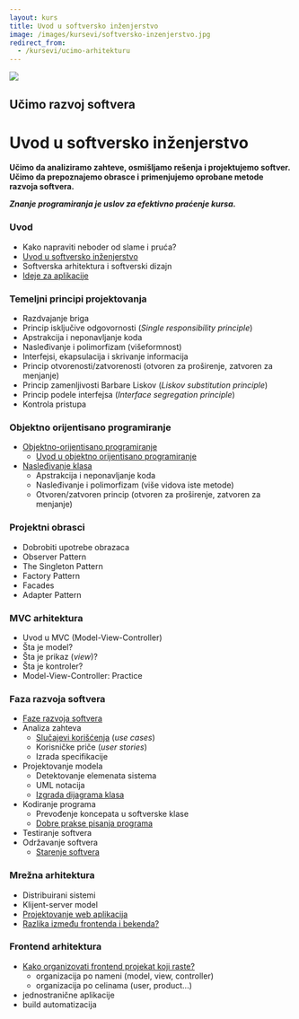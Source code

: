 ```yaml
---
layout: kurs
title: Uvod u softversko inženjerstvo
image: /images/kursevi/softversko-inzenjerstvo.jpg
redirect_from:
  - /kursevi/ucimo-arhitekturu
---
```


![]({{page.image}})

## Učimo razvoj softvera <!-- Učimo arhitekturu i projektovanje -->
# Uvod u softversko inženjerstvo

**Učimo da analiziramo zahteve, osmišljamo rešenja i projektujemo softver. Učimo da prepoznajemo obrasce i primenjujemo oprobane metode razvoja softvera.**

***Znanje programiranja je uslov za efektivno praćenje kursa.***

### Uvod

- Kako napraviti neboder od slame i pruća?
- [Uvod u softversko inženjerstvo](https://www.slideshare.net/DamjanPavlica/uvod-u-softversko-inenjerstvo)
- Softverska arhitektura i softverski dizajn
- [Ideje za aplikacije](/ideje-za-aplikacije)

### Temeljni principi projektovanja

- Razdvajanje briga
- Princip isključive odgovornosti (*Single responsibility principle*)
- Apstrakcija i neponavljanje koda
- Nasleđivanje i polimorfizam (višeformnost)
- Interfejsi, ekapsulacija i skrivanje informacija
- Princip otvorenosti/zatvorenosti (otvoren za proširenje, zatvoren za menjanje)
- Princip zamenljivosti Barbare Liskov (*Liskov substitution principle*)
- Princip podele interfejsa (*Interface segregation principle*)
- Kontrola pristupa

### Objektno orijentisano programiranje

- [Objektno-orijentisano programiranje](/objektno-orijentisano-programiranje)
  - [Uvod u objektno orijentisano programiranje](https://www.slideshare.net/DamjanPavlica/uvod-u-objektno-orijentisano-programiranje-i-c)
- [Nasleđivanje klasa](/nasledjivanje-klasa)
  - Apstrakcija i neponavljanje koda
  - Nasleđivanje i polimorfizam (više vidova iste metode)
  - Otvoren/zatvoren princip (otvoren za proširenje, zatvoren za menjanje)

### Projektni obrasci

- Dobrobiti upotrebe obrazaca
- Observer Pattern
- The Singleton Pattern
- Factory Pattern
- Facades
- Adapter Pattern

### MVC arhitektura

- Uvod u MVC (Model-View-Controller)
- Šta je model?
- Šta je prikaz (*view*)?
- Šta je kontroler?
- Model-View-Controller: Practice

### Faza razvoja softvera

- [Faze razvoja softvera](/faze-razvoja-programa)
- Analiza zahteva
  - [Slučajevi korišćenja](/slucaj-koriscenja) (*use cases*)
  - Korisničke priče (*user stories*)
  - Izrada specifikacije
- Projektovanje modela
  - Detektovanje elemenata sistema
  - UML notacija
  - [Izgrada dijagrama klasa](/dijagram-klasa)
- Kodiranje programa
  - Prevođenje koncepata u softverske klase
  - [Dobre prakse pisanja programa](/dobre-prakse)
- Testiranje softvera
- Održavanje softvera
  - [Starenje softvera](https://www.slideshare.net/DamjanPavlica/starenje-softvera)

### Mrežna arhitektura

- Distribuirani sistemi
- Klijent-server model
- [Projektovanje web aplikacija](https://www.slideshare.net/DamjanPavlica/projektovanje-web-aplikacija)
- [Razlika između frontenda i bekenda?](/razlika-izmedju-frontenda-i-bekenda)

### Frontend arhitektura

- [Kako organizovati frontend projekat koji raste?](/kako-organizovati-frontend-projekat)
  - organizacija po nameni (model, view, controller)
  - organizacija po celinama (user, product...)
- jednostranične aplikacije
- build automatizacija
